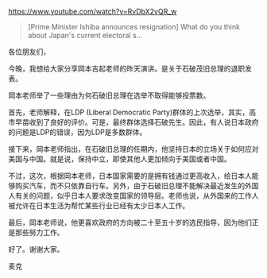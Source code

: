 https://www.youtube.com/watch?v=RvDbX2vQR_w

> [Prime Minister Ishiba announces resignation] What do you think about Japan's current electoral s...

各位朋友们，

今晚，我想给大家分享岡本吉起老师的昨天演讲。是关于石破茂旧总理的退职发表。

岡本老师举了一些理由为何石破旧总理在选举不取得能够投票数。

首先，老师解释，在LDP (Liberal Democratic Party)群体的上次选举，其实，高市早苗收到了良好的评价。可是，最终群体选择石破先生。因此，有人说日本政府的问题是LDP的错误，因为LDP是多数群体。

接下来，岡本老师指出，在石破旧总理的任期内，他坚持日本的立场关于如何应对美国与中国。就是说，保持中立，即使其他人更加倾向于美国或者中国。

不过，这次，根据岡本老师，日本国家需要的是拥有钱通过更高收入，给日本人能够购买汽车，而不只依靠自行车。另外，由于石破旧总理不能解决最近发生的外国人有关的问题，似乎日本人要求改变国家的领导层。老师也说，从外国来的工作人被允许在日本生活为帮忙某些行业已经有太少日本人工作。

最后，岡本老师说，他更喜欢政府的方向被二十至五十岁的选民指导，因为他们正是那些努力工作。

好了。谢谢大家。

麦克
